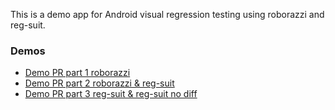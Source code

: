 This is a demo app for Android visual regression testing using roborazzi and reg-suit.

### Demos
- [Demo PR part 1 roborazzi](https://github.com/takumi-saito/VrtSampleApp/pull/2)
- [Demo PR part 2 roborazzi & reg-suit](https://github.com/takumi-saito/VrtSampleApp/pull/16)
- [Demo PR part 3 reg-suit & reg-suit no diff](https://github.com/takumi-saito/VrtSampleApp/pull/17)
